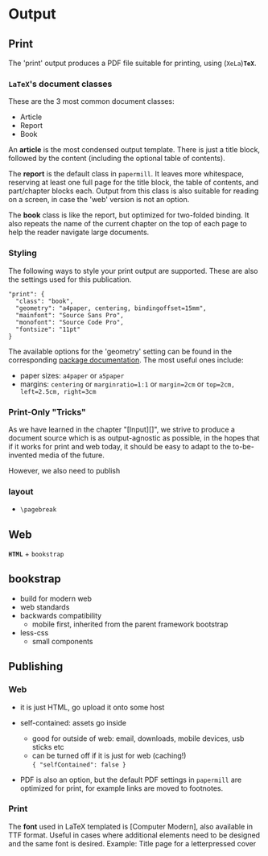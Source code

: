 # Output



## Print

The 'print' output produces a PDF file suitable for printing, using (`XeLa`)**`TeX`**.

### **`LaTeX`**'s document classes

These are the 3 most common document classes: 

- Article
- Report
- Book

An **article** is the most condensed output template. There is just a title block, followed by the content (including the optional table of contents).

The **report** is the default class in `papermill`. It leaves more whitespace, reserving at least one full page for the title block, the table of contents, and part/chapter blocks each. 
Output from this class is also suitable for reading on a screen, in case the 'web' version is not an option.

The **book** class is like the report, but optimized for two-folded binding. It also repeats the name of the current chapter on the top of each page to help the reader navigate large documents.


### Styling

The following ways to style your print output are supported. 
These are also the settings used for this publication.

```
"print": {
  "class": "book",
  "geometry": "a4paper, centering, bindingoffset=15mm",
  "mainfont": "Source Sans Pro",
  "monofont": "Source Code Pro",
  "fontsize": "11pt"
}
```

The available options for the 'geometry' setting can be found in the corresponding [package documentation](http://www.ctan.org/pkg/geometry). The most useful ones include: 

- paper sizes: `a4paper` or `a5paper`
- margins: `centering` or `marginratio=1:1` or `margin=2cm` or `top=2cm, left=2.5cm, right=3cm`


### Print-Only "Tricks"

As we have learned in the chapter "[Input][]", we strive to produce a document source which is as output-agnostic as possible, in the hopes
that if it works for print and web today, it should be easy to adapt
to the to-be-invented media of the future.

However, we also need to publish

### layout

- `\pagebreak`

## Web

**`HTML`** + `bookstrap`

## bookstrap

- build for modern web
- web standards
- backwards compatibility
  - mobile first, inherited from the parent framework bootstrap
- less-css
    - small components



## Publishing

### Web

- it is just HTML, go upload it onto some host

- self-contained: assets go inside
    - good for outside of web: email, downloads, mobile devices, usb sticks etc
    - can be turned off if it is just for web (caching!)  
      `{ "selfContained": false }`
  
- PDF is also an option, but the default PDF settings in `papermill` are optimized for print, for example links are moved to footnotes.


### Print


The **font** used in LaTeX templated is [Computer Modern], also available in TTF format. Useful in cases where additional elements need to be designed and the same font is desired. Example: Title page for a letterpressed cover


